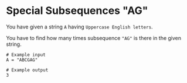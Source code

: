 # Special Subsequences "AG"

You have given a string `A` having `Uppercase English letters`.

You have to find how many times subsequence `"AG"` is there in the given string.

```
# Example input
A = "ABCGAG"

# Example output
3
```
